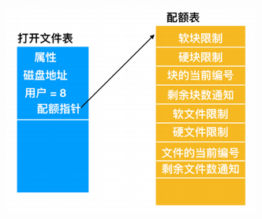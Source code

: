 ![image-20200719071027445](https://raw.githubusercontent.com/LYH-ux/LearningNotes/master/figure/image-20200719071027445.png)

